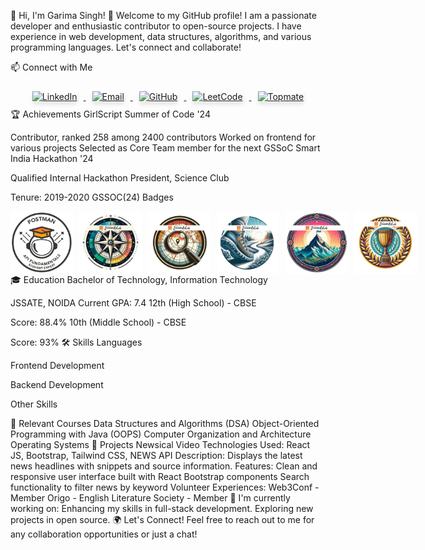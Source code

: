 👋 Hi, I'm Garima Singh!
🌟 Welcome to my GitHub profile! I am a passionate developer and enthusiastic contributor to open-source projects. I have experience in web development, data structures, algorithms, and various programming languages. Let's connect and collaborate!

📫 Connect with Me
<div align="center"> <a href="https://www.linkedin.com/in/garima-singh" target="_blank" style="transition: transform 0.3s, box-shadow 0.3s;"> <img src="https://img.shields.io/badge/LinkedIn-0A66C2?style=for-the-badge&logo=linkedin&logoColor=white" alt="LinkedIn" style="margin: 10px; transform: scale(1); box-shadow: 0 4px 6px rgba(0,0,0,0.1);" onmouseover="this.style.transform='scale(1.1)'; this.style.boxShadow='0 6px 8px rgba(0,0,0,0.2)';" onmouseout="this.style.transform='scale(1)'; this.style.boxShadow='0 4px 6px rgba(0,0,0,0.1)';"> </a> <a href="mailto:garimasingh11203@gmail.com" target="_blank" style="transition: transform 0.3s, box-shadow 0.3s;"> <img src="https://img.shields.io/badge/Email-D14836?style=for-the-badge&logo=gmail&logoColor=white" alt="Email" style="margin: 10px; transform: scale(1); box-shadow: 0 4px 6px rgba(0,0,0,0.1);" onmouseover="this.style.transform='scale(1.1)'; this.style.boxShadow='0 6px 8px rgba(0,0,0,0.2)';" onmouseout="this.style.transform='scale(1)'; this.style.boxShadow='0 4px 6px rgba(0,0,0,0.1)';"> </a> <a href="https://github.com/GarimaSingh0109" target="_blank" style="transition: transform 0.3s, box-shadow 0.3s;"> <img src="https://img.shields.io/badge/GitHub-333?style=for-the-badge&logo=github&logoColor=white" alt="GitHub" style="margin: 10px; transform: scale(1); box-shadow: 0 4px 6px rgba(0,0,0,0.1);" onmouseover="this.style.transform='scale(1.1)'; this.style.boxShadow='0 6px 8px rgba(0,0,0,0.2)';" onmouseout="this.style.transform='scale(1)'; this.style.boxShadow='0 4px 6px rgba(0,0,0,0.1)';"> </a> <a href="https://leetcode.com/GarimaSingh" target="_blank" style="transition: transform 0.3s, box-shadow 0.3s;"> <img src="https://img.shields.io/badge/LeetCode-FFA116?style=for-the-badge&logo=leetcode&logoColor=black" alt="LeetCode" style="margin: 10px; transform: scale(1); box-shadow: 0 4px 6px rgba(0,0,0,0.1);" onmouseover="this.style.transform='scale(1.1)'; this.style.boxShadow='0 6px 8px rgba(0,0,0,0.2)';" onmouseout="this.style.transform='scale(1)'; this.style.boxShadow='0 4px 6px rgba(0,0,0,0.1)';"> </a> <a href="https://topmate.io/Garima_Singh8" target="_blank" style="transition: transform 0.3s, box-shadow 0.3s;"> <img src="https://img.shields.io/badge/Topmate-0077B5?style=for-the-badge&logo=linkedin&logoColor=white" alt="Topmate" style="margin: 10px; transform: scale(1); box-shadow: 0 4px 6px rgba(0,0,0,0.1);" onmouseover="this.style.transform='scale(1.1)'; this.style.boxShadow='0 6px 8px rgba(0,0,0,0.2)';" onmouseout="this.style.transform='scale(1)'; this.style.boxShadow='0 4px 6px rgba(0,0,0,0.1)';"> </a> </div>
🏆 Achievements
GirlScript Summer of Code '24

Contributor, ranked 258 among 2400 contributors
Worked on frontend for various projects
Selected as Core Team member for the next GSSoC
Smart India Hackathon '24

Qualified Internal Hackathon
President, Science Club

Tenure: 2019-2020
GSSOC(24) Badges
<div style='display:flex; align-items:center; gap: 10px;' align='center'> <img src="https://raw.githubusercontent.com/girlscript/gssoc-website-new/main/public/badges/postman.png" width="100px" height="100px" style="transition: transform 0.3s; transform: scale(1);" onmouseover="this.style.transform='scale(1.1)';" onmouseout="this.style.transform='scale(1)';" /> <img src="https://github.com/girlscript/gssoc-website-new/blob/main/public/badges/1.png" width="100px" height="100px" style="transition: transform 0.3s; transform: scale(1);" onmouseover="this.style.transform='scale(1.1)';" onmouseout="this.style.transform='scale(1)';" /> <img src="https://github.com/girlscript/gssoc-website-new/blob/main/public/badges/2.png" width="100px" height="100px" style="transition: transform 0.3s; transform: scale(1);" onmouseover="this.style.transform='scale(1.1)';" onmouseout="this.style.transform='scale(1)';" /> <img src="https://github.com/girlscript/gssoc-website-new/blob/main/public/badges/3.png" width="100px" height="100px" style="transition: transform 0.3s; transform: scale(1);" onmouseover="this.style.transform='scale(1.1)';" onmouseout="this.style.transform='scale(1)';" /> <img src="https://github.com/girlscript/gssoc-website-new/blob/main/public/badges/4.png" width="100px" height="100px" style="transition: transform 0.3s; transform: scale(1);" onmouseover="this.style.transform='scale(1.1)';" onmouseout="this.style.transform='scale(1)';" /> <img src="https://github.com/girlscript/gssoc-website-new/blob/main/public/badges/5.png" width="100px" height="100px" style="transition: transform 0.3s; transform: scale(1);" onmouseover="this.style.transform='scale(1.1)';" onmouseout="this.style.transform='scale(1)';" /> </div>
🎓 Education
Bachelor of Technology, Information Technology

JSSATE, NOIDA
Current GPA: 7.4
12th (High School) - CBSE

Score: 88.4%
10th (Middle School) - CBSE

Score: 93%
🛠️ Skills
Languages


Frontend Development



Backend Development


Other Skills


📜 Relevant Courses
Data Structures and Algorithms (DSA)
Object-Oriented Programming with Java (OOPS)
Computer Organization and Architecture
Operating Systems
🌟 Projects
Newsical Video
Technologies Used: React JS, Bootstrap, Tailwind CSS, NEWS API
Description: Displays the latest news headlines with snippets and source information.
Features:
Clean and responsive user interface built with React Bootstrap components
Search functionality to filter news by keyword
Volunteer Experiences:
Web3Conf - Member
Origo - English Literature Society - Member
🌱 I'm currently working on:
Enhancing my skills in full-stack development.
Exploring new projects in open source.
🌍 Let's Connect!
Feel free to reach out to me for any collaboration opportunities or just a chat!



